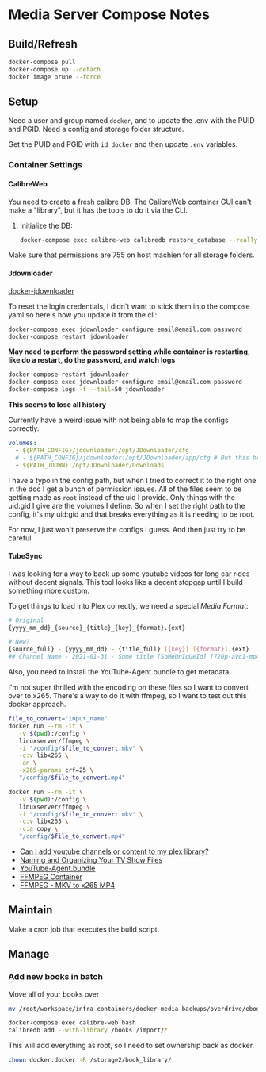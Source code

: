 # Media Server Compose Notes

## Build/Refresh

```bash
docker-compose pull
docker-compose up --detach
docker image prune --force
```

## Setup

Need a user and group named `docker`, and to update the .env with the PUID and PGID.
Need a config and storage folder structure.

Get the PUID and PGID with `id docker` and then update `.env` variables.

### Container Settings

#### CalibreWeb

You need to create a fresh calibre DB. The CalibreWeb container GUI can't make a "library", but it has the tools to do it via the CLI.

1. Initialize the DB:
   ```bash
   docker-compose exec calibre-web calibredb restore_database --really-do-it --with-library /books
   ```

Make sure that permissions are 755 on host machien for all storage folders.

#### Jdownloader

[docker-jdownloader](https://github.com/jaymoulin/docker-jdownloader)

To reset the login credentials, I didn't want to stick them into the compose yaml so here's how you update it from the cli:

```bash
docker-compose exec jdownloader configure email@email.com password
docker-compose restart jdownloader
```

**May need to perform the password setting while container is restarting, like do a restart, do the password, and watch logs**

```bash
docker-compose restart jdownloader
docker-compose exec jdownloader configure email@email.com password
docker-compose logs -f --tail=50 jdownloader
```

**This seems to lose all history**

Currently have a weird issue with not being able to map the configs correctly.

```yaml
volumes:
  - ${PATH_CONFIG}/jdownloader:/opt/JDownloader/cfg
  # - ${PATH_CONFIG}/jdownloader:/opt/JDownloader/app/cfg # But this breaks things
  - ${PATH_JDOWN}:/opt/JDownloader/Downloads
```

I have a typo in the config path, but when I tried to correct it to the right one in the doc I get a bunch of permission issues. All of the files seem to be getting made as `root` instead of the uid I provide. Only things with the uid:gid I give are the volumes I define. So when I set the right path to the config, it's my uid:gid and that breaks everything as it is needing to be root.

For now, I just won't preserve the configs I guess. And then just try to be careful.

#### TubeSync

I was looking for a way to back up some youtube videos for long car rides without decent signals. This tool looks like a decent stopgap until I build something more custom.

To get things to load into Plex correctly, we need a special _Media Format_:

```bash
# Original
{yyyy_mm_dd}_{source}_{title}_{key}_{format}.{ext}

# New?
{source_full} - {yyyy_mm_dd} - {title_full} [{key}] [{format}].{ext}
## Channel Name - 2021-01-31 - Some title [SoMeUnIqUeId] [720p-avc1-mp4a].mkv
```

Also, you need to install the YouTube-Agent.bundle to get metadata.

I'm not super thrilled with the encoding on these files so I want to convert over to x265. There's a way to do it with ffmpeg, so I want to test out this docker approach.

```bash
file_to_convert="input_name"
docker run --rm -it \
   -v $(pwd):/config \
   linuxserver/ffmpeg \
   -i "/config/$file_to_convert.mkv" \
   -c:v libx265 \
   -an \
   -x265-params crf=25 \
   "/config/$file_to_convert.mp4"

docker run --rm -it \
   -v $(pwd):/config \
   linuxserver/ffmpeg \
   -i "/config/$file_to_convert.mkv" \
   -c:v libx265 \
   -c:a copy \
   "/config/$file_to_convert.mp4"
```

- [Can I add youtube channels or content to my plex library?](https://www.reddit.com/r/PleX/comments/pxkx37/can_i_add_youtube_channels_or_content_to_my_plex/)
- [Naming and Organizing Your TV Show Files](https://support.plex.tv/articles/naming-and-organizing-your-tv-show-files/)
- [YouTube-Agent.bundle](https://github.com/ZeroQI/YouTube-Agent.bundle)
- [FFMPEG Container](https://hub.docker.com/r/linuxserver/ffmpeg)
- [FFMPEG - MKV to x265 MP4](https://superuser.com/questions/785528/how-to-generate-an-mp4-with-h-265-codec-using-ffmpeg)

## Maintain

Make a cron job that executes the build script.

## Manage

### Add new books in batch

Move all of your books over

```bash
mv /root/workspace/infra_containers/docker-media_backups/overdrive/ebooks/backups*.epub /storage2/books_import
```

```bash
docker-compose exec calibre-web bash
calibredb add --with-library /books /import/*
```

This will add everything as root, so I need to set ownership back as docker.

```bash
chown docker:docker -R /storage2/book_library/
```
